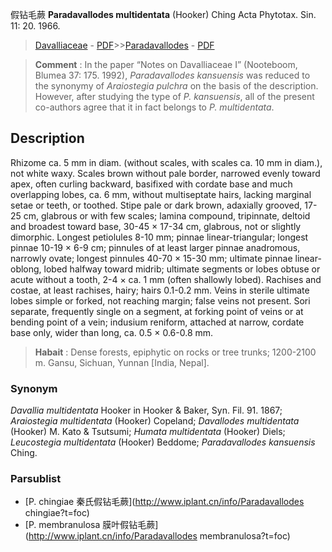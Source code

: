 假钻毛蕨 **Paradavallodes multidentata** (Hooker) Ching Acta Phytotax. Sin. 11: 20. 1966.

> [Davalliaceae](http://www.iplant.cn/info/Davalliaceae?t=foc) - [PDF](http://www.iplant.cn/foc/pdf/Davalliaceae.pdf)>>[Paradavallodes](http://www.iplant.cn/info/Paradavallodes?t=foc) - [PDF](http://www.iplant.cn/foc/pdf/Paradavallodes.pdf)

> **Comment** : 
> In the paper “Notes on Davalliaceae I” (Nooteboom, Blumea 37: 175. 1992), *Paradavallodes kansuensis* was reduced to the synonymy of *Araiostegia pulchra* on the basis of the description. However, after studying the type of *P. kansuensis*, all of the present co-authors agree that it in fact belongs to *P. multidentata*.

## Description

Rhizome ca. 5 mm in diam. (without scales, with scales ca. 10 mm in diam.), not white waxy. Scales brown without pale border, narrowed evenly toward apex, often curling backward, basifixed with cordate base and much overlapping lobes, ca. 6 mm, without multiseptate hairs, lacking marginal setae or teeth, or toothed. Stipe pale or dark brown, adaxially grooved, 17-25 cm, glabrous or with few scales; lamina compound, tripinnate, deltoid and broadest toward base, 30-45 × 17-34 cm, glabrous, not or slightly dimorphic. Longest petiolules 8-10 mm; pinnae linear-triangular; longest pinnae 10-19 × 6-9 cm; pinnules of at least larger pinnae anadromous, narrowly ovate; longest pinnules 40-70 × 15-30 mm; ultimate pinnae linear-oblong, lobed halfway toward midrib; ultimate segments or lobes obtuse or acute without a tooth, 2-4 × ca. 1 mm (often shallowly lobed). Rachises and costae, at least rachises, hairy; hairs 0.1-0.2 mm. Veins in sterile ultimate lobes simple or forked, not reaching margin; false veins not present. Sori separate, frequently single on a segment, at forking point of veins or at bending point of a vein; indusium reniform, attached at narrow, cordate base only, wider than long, ca. 0.5 × 0.6-0.8 mm.

> **Habait** : 
> Dense forests, epiphytic on rocks or tree trunks; 1200-2100 m. Gansu, Sichuan, Yunnan [India, Nepal].

### Synonym
*Davallia multidentata* Hooker in Hooker & Baker, Syn. Fil. 91. 1867; *Araiostegia multidentata* (Hooker) Copeland; *Davallodes multidentata* (Hooker) M. Kato & Tsutsumi; *Humata multidentata* (Hooker) Diels; *Leucostegia multidentata* (Hooker) Beddome; *Paradavallodes kansuensis* Ching.

### Parsublist

* [P.  chingiae  秦氏假钻毛蕨](http://www.iplant.cn/info/Paradavallodes chingiae?t=foc)
* [P.  membranulosa  膜叶假钻毛蕨](http://www.iplant.cn/info/Paradavallodes membranulosa?t=foc)
